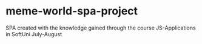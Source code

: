 # meme-world-spa-project
SPA created with the knowledge gained through the course JS-Applications in SoftUni July-August
